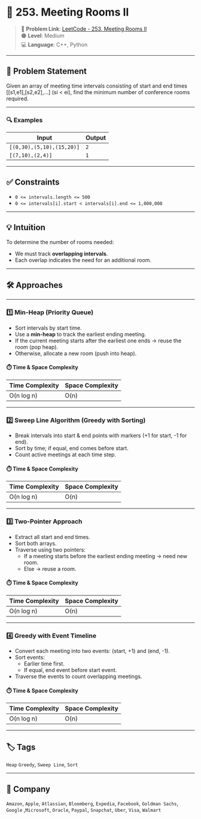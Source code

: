 # 📘 253. Meeting Rooms II

> 📎 **Problem Link**: [LeetCode - 253. Meeting Rooms II](https://leetcode.com/problems/meeting-rooms-ii/)  
> 🟠 **Level**: Medium   
> 💻 **Language**: C++, Python

---

## 📝 Problem Statement  
Given an array of meeting time intervals consisting of start and end times [[s1,e1],[s2,e2],...] (si < ei), find the minimum number of conference rooms required.

---

### 🔍 Examples

| Input                             | Output |
|-----------------------------------|--------|
| `[(0,30),(5,10),(15,20)]`         | `2`    |
| `[(7,10),(2,4)]`                  | `1`    |

---

## ✅ Constraints

- `0 <= intervals.length <= 500`  
- `0 <= intervals[i].start < intervals[i].end <= 1,000,000`  

---

## 💡 Intuition  
To determine the number of rooms needed:
- We must track **overlapping intervals**.
- Each overlap indicates the need for an additional room.

---

## 🛠️ Approaches  

---

### 1️⃣ Min-Heap (Priority Queue)  

- Sort intervals by start time.
- Use a **min-heap** to track the earliest ending meeting.
- If the current meeting starts after the earliest one ends → reuse the room (pop heap).
- Otherwise, allocate a new room (push into heap).

#### ⏱️ Time & Space Complexity

| Time Complexity | Space Complexity |
|-----------------|------------------|
| O(n log n)      | O(n)             |

---

### 2️⃣ Sweep Line Algorithm (Greedy with Sorting)  

- Break intervals into start & end points with markers (+1 for start, -1 for end).
- Sort by time; if equal, end comes before start.
- Count active meetings at each time step.

#### ⏱️ Time & Space Complexity

| Time Complexity | Space Complexity |
|-----------------|------------------|
| O(n log n)      | O(n)             |

---

### 3️⃣ Two-Pointer Approach  

- Extract all start and end times.
- Sort both arrays.
- Traverse using two pointers:
     -  If a meeting starts before the earliest ending meeting → need new room.
     -  Else → reuse a room.

#### ⏱️ Time & Space Complexity

| Time Complexity | Space Complexity |
|-----------------|------------------|
| O(n log n)      | O(n)             |

---

### 4️⃣ Greedy with Event Timeline  

- Convert each meeting into two events: (start, +1) and (end, -1).
- Sort events:
     -  Earlier time first.
     -  If equal, end event before start event.
- Traverse the events to count overlapping meetings.

#### ⏱️ Time & Space Complexity

| Time Complexity | Space Complexity |
|-----------------|------------------|
| O(n log n)      | O(n)             |

---

## 🏷️ Tags
`Heap` `Greedy`, `Sweep Line`, `Sort`

---

## 🏢 Company
`Amazon`, `Apple`, `Atlassian`, `Bloomberg`, `Expedia`, `Facebook`, `Goldman Sachs`, `Google` ,`Microsoft`, `Oracle`, `Paypal`, `Snapchat`, `Uber`, `Visa`, `Walmart`

